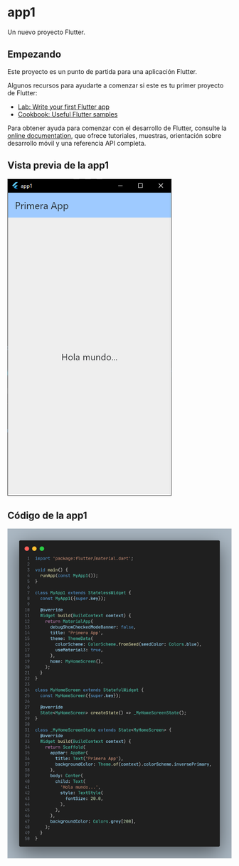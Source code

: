 # app1

Un nuevo proyecto Flutter.

## Empezando

Este proyecto es un punto de partida para una aplicación Flutter.

Algunos recursos para ayudarte a comenzar si este es tu primer proyecto de Flutter:

- [Lab: Write your first Flutter app](https://docs.flutter.dev/get-started/codelab)
- [Cookbook: Useful Flutter samples](https://docs.flutter.dev/cookbook)

Para obtener ayuda para comenzar con el desarrollo de Flutter, consulte la
[online documentation](https://docs.flutter.dev/), que ofrece tutoriales,
muestras, orientación sobre desarrollo móvil y una referencia API completa.

## Vista previa de la app1

![](./Hola_mundo.png)

## Código de la app1

![](./app1.png)
